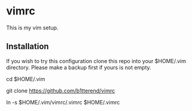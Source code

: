 vimrc
=====

This is my vim setup.

Installation
---

If you wish to try this configuration clone this repo into your $HOME/.vim directory.
Please make a backup first if yours is not empty.

cd $HOME/.vim

git clone https://github.com/b1tterend/vimrc

ln -s $HOME/.vim/vimrc/.vimrc $HOME/.vimrc
